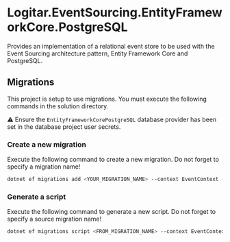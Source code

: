 ﻿# Logitar.EventSourcing.EntityFrameworkCore.PostgreSQL

Provides an implementation of a relational event store to be used with the Event Sourcing architecture pattern, Entity Framework Core and PostgreSQL.

## Migrations

This project is setup to use migrations. You must execute the following commands in the solution directory.

⚠️ Ensure the `EntityFrameworkCorePostgreSQL` database provider has been set in the database project user secrets.

### Create a new migration

Execute the following command to create a new migration. Do not forget to specify a migration name!

```sh
dotnet ef migrations add <YOUR_MIGRATION_NAME> --context EventContext --project lib/Logitar.EventSourcing.EntityFrameworkCore.PostgreSQL --startup-project tools/Logitar.EventSourcing.Database
```

### Generate a script

Execute the following command to generate a new script. Do not forget to specify a source migration name!

```sh
dotnet ef migrations script <FROM_MIGRATION_NAME> --context EventContext --project lib/Logitar.EventSourcing.EntityFrameworkCore.PostgreSQL --startup-project tools/Logitar.EventSourcing.Database
```
